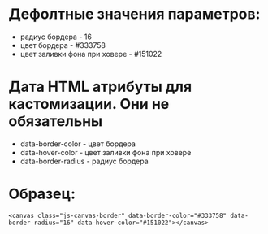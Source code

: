# Дефолтные значения параметров:
- радиус бордера - 16
- цвет бордера - #333758
- цвет заливки фона при ховере - #151022

# Дата HTML атрибуты для кастомизации. Они не обязательны
- data-border-color - цвет бордера
- data-hover-color - цвет заливки фона при ховере
- data-border-radius - радиус бордера

# Образец:
`<canvas class="js-canvas-border" data-border-color="#333758" data-border-radius="16" data-hover-color="#151022"></canvas>`
